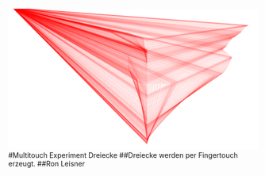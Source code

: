 ![image](screenshot.png)  
#Multitouch Experiment Dreiecke
##Dreiecke werden per Fingertouch erzeugt.
##Ron Leisner

